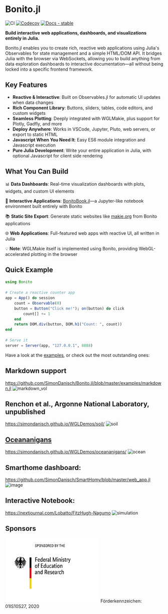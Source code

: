 # Bonito.jl

![CI](https://github.com/SimonDanisch/Bonito.jl/workflows/CI/badge.svg) [![Codecov](https://codecov.io/gh/SimonDanisch/Bonito.jl/branch/master/graph/badge.svg)](https://codecov.io/gh/SimonDanisch/Bonito.jl)
[![Docs - stable](https://img.shields.io/badge/docs-stable-blue.svg)](https://simondanisch.github.io/Bonito.jl/stable/)

**Build interactive web applications, dashboards, and visualizations entirely in Julia.**

Bonito.jl enables you to create rich, reactive web applications using Julia's Observables for state management and a simple HTML/DOM API. It bridges Julia with the browser via WebSockets, allowing you to build anything from data exploration dashboards to interactive documentation—all without being locked into a specific frontend framework.

## Key Features

- **Reactive & Interactive**: Built on Observables.jl for automatic UI updates when data changes
- **Rich Component Library**: Buttons, sliders, tables, code editors, and custom widgets
- **Seamless Plotting**: Deeply integrated with WGLMakie, plus support for Plotly, Gadfly, and more
- **Deploy Anywhere**: Works in VSCode, Jupyter, Pluto, web servers, or export to static HTML
- **Javascript When You Need It**: Easy ES6 module integration and Javascript execution
- **Pure Julia Development**: Write your entire application in Julia, with optional Javascript for client side rendering

## What You Can Build

📊 **Data Dashboards**: Real-time visualization dashboards with plots, widgets, and custom UI elements

🔬 **Interactive Applications**: [BonitoBook.jl](https://bonitobook.org/)—a Jupyter-like notebook environment built entirely with Bonito

📚 **Static Site Export**: Generate static websites like [makie.org](https://makie.org/) from Bonito applications

🌐 **Web Applications**: Full-featured web apps with reactive UI, all written in Julia

💡 **Note**: WGLMakie itself is implemented using Bonito, providing WebGL-accelerated plotting in the browser

## Quick Example

```julia
using Bonito

# Create a reactive counter app
app = App() do session
    count = Observable(0)
    button = Button("Click me!"); on(button) do click
        count[] += 1
    end
    return DOM.div(button, DOM.h1("Count: ", count))
end

# Serve it
server = Server(app, "127.0.0.1", 8888)
```

Have a look at the [examples](https://github.com/SimonDanisch/Bonito.jl/tree/master/examples), or check out the most outstanding ones:

## Markdown support
https://github.com/SimonDanisch/Bonito.jl/blob/master/examples/markdown.jl
![markdown_vol](https://user-images.githubusercontent.com/1010467/88916397-48513480-d266-11ea-8741-c5246f7f2395.gif)


## Renchon et al., Argonne National Laboratory, unpublished
https://simondanisch.github.io/WGLDemos/soil/
![soil](https://user-images.githubusercontent.com/1010467/88913137-aa0ea000-d260-11ea-81b6-3e71ff18ff03.gif)


## [Oceananigans](https://github.com/CliMA/Oceananigans.jl)
https://simondanisch.github.io/WGLDemos/oceananigans/
![ocean](https://user-images.githubusercontent.com/1010467/88912988-6d42a900-d260-11ea-8d87-1f3eea552d1b.gif)

## Smarthome dashboard:

https://github.com/SimonDanisch/SmartHomy/blob/master/web_app.jl
![image](https://user-images.githubusercontent.com/1010467/88916549-8d756680-d266-11ea-8d38-cd57640e1495.png)


## Interactive Notebook:

https://nextjournal.com/Lobatto/FitzHugh-Nagumo
![simulation](https://user-images.githubusercontent.com/1010467/88912834-2f458500-d260-11ea-9a49-5e17f769ff53.gif)


## Sponsors

<img src="https://github.com/JuliaPlots/Makie.jl/blob/master/assets/BMBF_gefoerdert_2017_en.jpg?raw=true" width="300"/>
Förderkennzeichen: 01IS10S27, 2020
